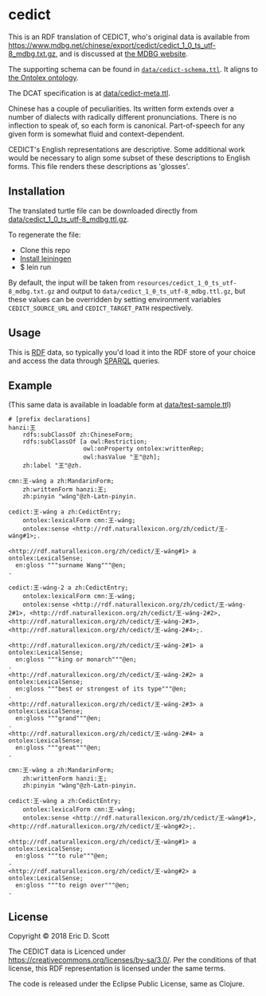 # cedict

This is an RDF translation of CEDICT, who's original data is available
from
<https://www.mdbg.net/chinese/export/cedict/cedict_1_0_ts_utf-8_mdbg.txt.gz>,
and is discussed at [the MDBG website](https://www.mdbg.net/chinese/dictionary?page=cedict).


The supporting schema can be found in [`data/cedict-schema.ttl`](https://github.com/ont-app/cedict/blob/master/data/cedict-schema.ttl). It
aligns to [the Ontolex ontology](https://www.w3.org/2016/05/ontolex/).

The DCAT specification is at [data/cedict-meta.ttl](https://github.com/ont-app/cedict/blob/master/data/cedict-meta.ttl).

Chinese has a couple of peculiarities. Its written form extends over a
number of dialects with radically different pronunciations. There is
no inflection to speak of, so each form is canonical. Part-of-speech
for any given form is somewhat fluid and context-dependent.

CEDICT's English representations are descriptive. Some additional work
would be necessary to align some subset of these descriptions to
English forms. This file renders these descriptions as 'glosses'.

## Installation

The translated turtle file can be downloaded directly from
[data/cedict_1_0_ts_utf-8_mdbg.ttl.gz](https://github.com/ont-app/cedict/blob/master/data/cedict_1_0_ts_utf-8_mdbg.ttl.gz).

To regenerate the file:

* Clone this repo
* [Install leiningen](https://leiningen.org/#install)
* $ lein run

By default, the input will be taken from
`resources/cedict_1_0_ts_utf-8_mdbg.txt.gz` and output to
`data/cedict_1_0_ts_utf-8_mdbg.ttl.gz`, but these values can be
overridden by setting environment variables `CEDICT_SOURCE_URL` and
`CEDICT_TARGET_PATH` respectively.


## Usage

This is [RDF](https://en.wikipedia.org/wiki/Resource_Description_Framework) data, so typically you'd load it into the RDF store of your choice and access the data through [SPARQL](https://en.wikipedia.org/wiki/SPARQL) queries.


## Example 

(This same data is available in loadable form at [data/test-sample.tt](https://github.com/ont-app/cedict/blob/master/data/test-sample.ttl)l)

~~~~
# [prefix declarations]
hanzi:王
    rdfs:subClassOf zh:ChineseForm;
    rdfs:subClassOf [a owl:Restriction;
                     owl:onProperty ontolex:writtenRep;
                     owl:hasValue "王"@zh];
    zh:label "王"@zh.
  
cmn:王-wáng a zh:MandarinForm;
    zh:writtenForm hanzi:王;
    zh:pinyin "wáng"@zh-Latn-pinyin.

cedict:王-wáng a zh:CedictEntry;
    ontolex:lexicalForm cmn:王-wáng;
    ontolex:sense <http://rdf.naturallexicon.org/zh/cedict/王-wáng#1>;.

<http://rdf.naturallexicon.org/zh/cedict/王-wáng#1> a ontolex:LexicalSense;
  en:gloss """surname Wang"""@en;
.

cedict:王-wáng-2 a zh:CedictEntry;
    ontolex:lexicalForm cmn:王-wáng;
    ontolex:sense <http://rdf.naturallexicon.org/zh/cedict/王-wáng-2#1>, <http://rdf.naturallexicon.org/zh/cedict/王-wáng-2#2>, <http://rdf.naturallexicon.org/zh/cedict/王-wáng-2#3>, <http://rdf.naturallexicon.org/zh/cedict/王-wáng-2#4>;.

<http://rdf.naturallexicon.org/zh/cedict/王-wáng-2#1> a ontolex:LexicalSense;
  en:gloss """king or monarch"""@en;
.
<http://rdf.naturallexicon.org/zh/cedict/王-wáng-2#2> a ontolex:LexicalSense;
  en:gloss """best or strongest of its type"""@en;
.
<http://rdf.naturallexicon.org/zh/cedict/王-wáng-2#3> a ontolex:LexicalSense;
  en:gloss """grand"""@en;
.
<http://rdf.naturallexicon.org/zh/cedict/王-wáng-2#4> a ontolex:LexicalSense;
  en:gloss """great"""@en;
.

cmn:王-wàng a zh:MandarinForm;
    zh:writtenForm hanzi:王;
    zh:pinyin "wàng"@zh-Latn-pinyin.

cedict:王-wàng a zh:CedictEntry;
    ontolex:lexicalForm cmn:王-wàng;
    ontolex:sense <http://rdf.naturallexicon.org/zh/cedict/王-wàng#1>, <http://rdf.naturallexicon.org/zh/cedict/王-wàng#2>;.

<http://rdf.naturallexicon.org/zh/cedict/王-wàng#1> a ontolex:LexicalSense;
  en:gloss """to rule"""@en;
.
<http://rdf.naturallexicon.org/zh/cedict/王-wàng#2> a ontolex:LexicalSense;
  en:gloss """to reign over"""@en;
.
~~~~

## License

Copyright © 2018 Eric D. Scott

The CEDICT data is Licenced under
<https://creativecommons.org/licenses/by-sa/3.0/>. Per the conditions
of that license, this RDF representation is licensed under the same
terms. 

The code is released under the Eclipse Public License, same as Clojure.

